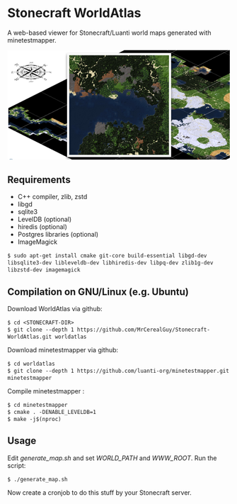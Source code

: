# Stonecraft WorldAtlas

A web-based viewer for Stonecraft/Luanti world maps generated with minetestmapper.

![](stonecraft-mapviewer-1000.png)

## Requirements

- C++ compiler, zlib, zstd
- libgd
- sqlite3
- LevelDB (optional)
- hiredis (optional)
- Postgres libraries (optional)
- ImageMagick


```
$ sudo apt-get install cmake git-core build-essential libgd-dev libsqlite3-dev libleveldb-dev libhiredis-dev libpq-dev zlib1g-dev libzstd-dev imagemagick
```

## Compilation on GNU/Linux (e.g. Ubuntu)

Download WorldAtlas via github:

```
$ cd <STONECRAFT-DIR>
$ git clone --depth 1 https://github.com/MrCerealGuy/Stonecraft-WorldAtlas.git worldatlas
```

Download minetestmapper via github:

```
$ cd worldatlas
$ git clone --depth 1 https://github.com/luanti-org/minetestmapper.git minetestmapper
```

Compile minetestmapper :

```
$ cd minetestmapper
$ cmake . -DENABLE_LEVELDB=1
$ make -j$(nproc)
```

## Usage

Edit *generate_map.sh* and set *WORLD_PATH* and *WWW_ROOT*. Run the script:

```
$ ./generate_map.sh
```

Now create a cronjob to do this stuff by your Stonecraft server.
